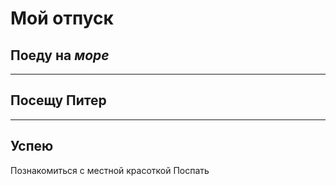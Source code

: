 # Мой отпуск

## Поеду на *море*

---

## Посещу **Питер**

---

## Успею

Познакомиться с местной красоткой
Поспать